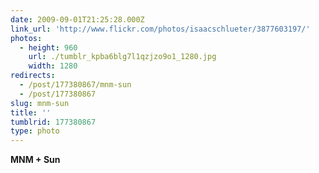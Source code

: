 ```yaml
---
date: 2009-09-01T21:25:28.000Z
link_url: 'http://www.flickr.com/photos/isaacschlueter/3877603197/'
photos:
  - height: 960
    url: ./tumblr_kpba6blg7l1qzjzo9o1_1280.jpg
    width: 1280
redirects:
  - /post/177380867/mnm-sun
  - /post/177380867
slug: mnm-sun
title: ''
tumblrid: 177380867
type: photo
---
```

<p><b>MNM + Sun</b></p>
